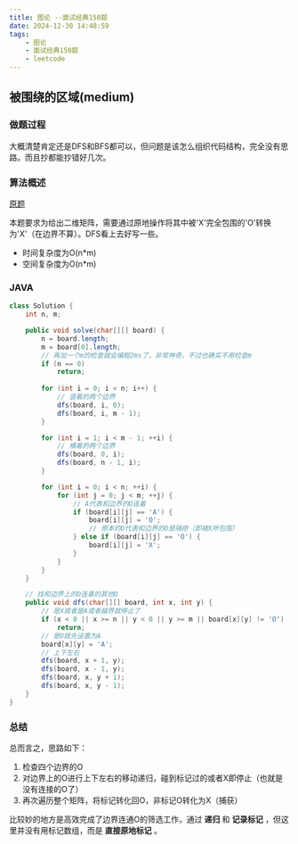 ```yaml
---
title: 图论 --面试经典150题
date: 2024-12-30 14:48:59
tags:
    - 图论
    - 面试经典150题
    - leetcode
---
```


## 被围绕的区域(medium)
### 做题过程
大概清楚肯定还是DFS和BFS都可以，但问题是该怎么组织代码结构，完全没有思路。而且抄都能抄错好几次。

### 算法概述
[原题](https://leetcode.cn/problems/surrounded-regions/description/?envType=study-plan-v2&envId=top-interview-150)

本题要求为给出二维矩阵，需要通过原地操作将其中被'X'完全包围的'O'转换为'X'（在边界不算）。DFS看上去好写一些。
- 时间复杂度为O(n*m)
- 空间复杂度为O(n*m)

### JAVA
```java
class Solution {
    int n, m;

    public void solve(char[][] board) {
        n = board.length;
        m = board[0].length;
        // 再加一个m的检查就会编程2ms了，非常神奇，不过也确实不用检查m
        if (n == 0)
            return;
        
        for (int i = 0; i < n; i++) {
            // 竖着的两个边界 
            dfs(board, i, 0);
            dfs(board, i, m - 1);
        }

        for (int i = 1; i < m - 1; ++i) {
            // 横着的两个边界
            dfs(board, 0, i);
            dfs(board, n - 1, i);
        }

        for (int i = 0; i < n; ++i) {
            for (int j = 0; j < m; ++j) {
                // A代表和边界的O连着
                if (board[i][j] == 'A') {
                    board[i][j] = 'O';
                    // 原本的O代表和边界的O是隔绝（即被X所包围）
                } else if (board[i][j] == 'O') {
                    board[i][j] = 'X';
                }
            }
        }
    }

    // 找和边界上的O连着的其他O
    public void dfs(char[][] board, int x, int y) {
        // 是X或者是A或者越界就停止了
        if (x < 0 || x >= n || y < 0 || y >= m || board[x][y] != 'O')
            return;
        // 是O就先设置为A
        board[x][y] = 'A';
        // 上下左右
        dfs(board, x + 1, y);
        dfs(board, x - 1, y);
        dfs(board, x, y + 1);
        dfs(board, x, y - 1);
    }
}
```

### 总结
总而言之，思路如下：
1. 检查四个边界的O
2. 对边界上的O进行上下左右的移动递归，碰到标记过的或者X即停止（也就是没有连接的O了）
3. 再次遍历整个矩阵，将标记转化回O，非标记O转化为X（捕获）

比较妙的地方是高效完成了边界连通O的筛选工作，通过 **递归** 和 **记录标记** ，但这里并没有用标记数组，而是 **直接原地标记** 。

 

